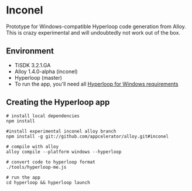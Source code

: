 # Inconel

Prototype for Windows-compatible Hyperloop code generation from Alloy. This is crazy experimental and will undoubtedly not work out of the box.

## Environment

* TiSDK 3.2.1.GA
* Alloy 1.4.0-alpha (inconel)
* Hyperloop (master)
* To run the app, you'll need all [Hyperloop for Windows requirements](https://github.com/appcelerator/hyperloop/wiki/Running-Hyperloop-on-Windows)

## Creating the Hyperloop app

```
# install local dependencies
npm install

#install experimental inconel alloy branch
npm install -g git://github.com/appcelerator/alloy.git#inconel

# compile with alloy
alloy compile --platform windows --hyperloop

# convert code to hyperloop format
./tools/hyperloop-me.js

# run the app
cd hyperloop && hyperloop launch
```